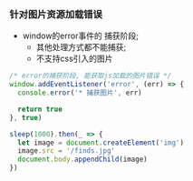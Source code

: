 ### 针对图片资源加载错误
* window的error事件的 捕获阶段;
  * 其他处理方式都不能捕获;
  * 不支持css引入的图片

```js
/* error的捕获阶段, 能获取js加载的图片错误 */
window.addEventListener('error', (err) => {
  console.error('* 捕获图片', err)

  return true
}, true)

sleep(1000).then(_ => {
  let image = document.createElement('img')
  image.src = '/finds.jpg'
  document.body.appendChild(image)
})
```